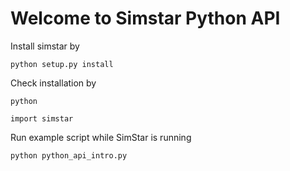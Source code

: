 # Welcome to Simstar Python API 

Install simstar by

	python setup.py install

Check installation by

	python
	
	import simstar

Run example script while SimStar is running

	python python_api_intro.py
